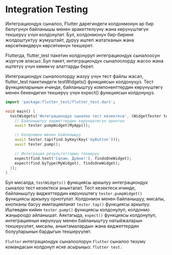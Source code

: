# Integration Testing

Интеграциондук сыналоо, Flutter дарегиндеги колдонмонун ар бир бөлүгүнүн байланышы менен аракеттелүүнү жана көрүнүштөгүн текшерүү үчүн колдонулат. Бул, колдонмонун бир-бирине жолдоштуктуу жумуштайт, дуруу иштеп жататканын жана көрсөткөндөрүн көрсөткөнүн текшерет.

Flutterда, flutter_test пакетин колдонуруп интеграциондук сыналоосун жүргүзө аласыз. Бул пакет, интеграциондук сыналоолорду жасоо жана иштетүү үчүн көмөкчү алаттарды берет.

Интеграциондук сыналоолорду жазуу үчүн тест файлы жасап, flutter_test пакетиндеги testWidgets() функциясын колдонуңуз. Тест функцияларынын ичинде, байланыштуу компоненттердин көрүнүштөгү менен бекендигин текшерүү үчүн expect() функциясын колдонуңуз.
```dart
import 'package:flutter_test/flutter_test.dart';

void main() {
  testWidgets('Интеграциондук сыналоо тест кезектеси', (WidgetTester tester) async {
    // Байланыштуу виджеттердин көрүнүштөгүн орнотоо
    await tester.pumpWidget(MyApp());

    // Колдонмон менен байланышуу
    await tester.tap(find.byKey(Key('myButton')));
    await tester.pump();

    // Интеграция результаттарын текшерүү
    expect(find.text('Салам, Дүйнө!'), findsOneWidget);
    expect(find.byType(MyWidget), findsOneWidget);
  });
}
```
Бул мисалда, `testWidgets()` функциясы аркылуу интеграциондук сыналоо тест кезектеси аныкталат. Тест кезектеси ичинде, байланыштуу виджеттердин көрүнүштөгү `tester.pumpWidget() `функциясы аркылуу орнотулат. Колдонмон менен байланышуу, мисалы, кнопканы басуу имитацияланат `tester.tap()` функциясы аркылуу. Иштөөдөн кийин `tester.pump()` функциясы колдонулуп, колдонмо жаңыроодо айланышат. Аяктагыда, `expect()` функциясы колдонулуп, интеграциянын көрүнүшү менен байланыштуу натыйжаларын текшерүүлөт, мисалы, аныктамалардын жана виджеттердин болууларынын бардыгын текшерүүлөт.

`Flutter` интеграциондук сыналоолорун `Flutter` сыналоо төзүмү командасын колдонуп иске асырыңыз: `flutter test.`